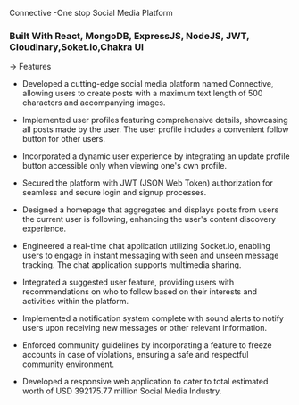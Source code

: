  Connective -One stop Social Media Platform
 ### Built With React, MongoDB, ExpressJS, NodeJS, JWT, Cloudinary,Soket.io,Chakra UI

 → Features

- Developed a cutting-edge social media platform named Connective, allowing users to create posts with a maximum text length of 500 characters and accompanying images.

- Implemented user profiles featuring comprehensive details, showcasing all posts made by the user. The user profile includes a convenient follow button for other users.

- Incorporated a dynamic user experience by integrating an update profile button accessible only when viewing one's own profile.

- Secured the platform with JWT (JSON Web Token) authorization for seamless and secure login and signup processes.

- Designed a homepage that aggregates and displays posts from users the current user is following, enhancing the user's content discovery experience.

- Engineered a real-time chat application utilizing Socket.io, enabling users to engage in instant messaging with seen and unseen message tracking. The chat application supports multimedia sharing.

- Integrated a suggested user feature, providing users with recommendations on who to follow based on their interests and activities within the platform.

- Implemented a notification system complete with sound alerts to notify users upon receiving new messages or other relevant information.

- Enforced community guidelines by incorporating a feature to freeze accounts in case of violations, ensuring a safe and respectful community environment.

 - Developed a responsive web application to cater to  total estimated worth of USD 392175.77 million Social Media Industry.

